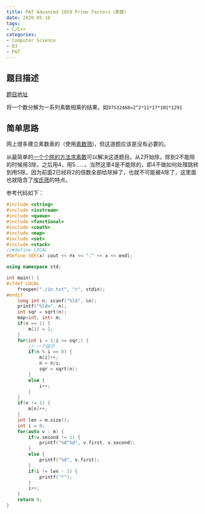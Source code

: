 ```yaml
---
title: PAT Advanced 1059 Prime Factors（素数）
date: 2020-05-16
tags:
- C/C++
categories:
- Computer Science
- OJ
- PAT
---
```


## 题目描述

[题目地址](https://pintia.cn/problem-sets/994805342720868352/problems/994805415005503488)

将一个数分解为一系列素数相乘的结果，如`97532468=2^2*11*17*101*1291`

<!-- more -->

## 简单思路

网上很多建立素数表的（使用[素数筛](https://Weijun-Lin.top/2020/03/24/2020-03-24-prime-sieve/))，但这道题应该是没有必要的。

从最简单的[一个个除的方法求素数](https://Weijun-Lin.top/2020/03/24/2020-03-24-prime-sieve/#试除法)可以解决这道题目。从2开始除，除到2不能除的时候用3除，之后用4，用5……，当然这里4是不能除的，即4不做如何处理跳转到用5除，因为前面2已经将2的倍数全部给除掉了，也就不可能被4除了，这里面也就隐含了[埃氏筛](https://Weijun-Lin.top/2020/03/24/2020-03-24-prime-sieve/#埃氏筛)的特点。

参考代码如下：

```cpp
#include <string>
#include <iostream>
#include <queue>
#include <functional>
#include <cmath>
#include <map>
#include <set>
#include <stack>
//#define LOCAL
#define SEE(x) cout << #x << ":" << x << endl;

using namespace std;

int main() {
#ifdef LOCAL
    freopen("./in.txt", "r", stdin);
#endif
    long int n; scanf("%ld", &n);
    printf("%ld=", n);
    int sqr = sqrt(n);
    map<int, int> m;
    if(n == 1) {
        m[1] = 1;
    }
    for(int i = 2;i <= sqr;) {
        // 一个因子
        if(n % i == 0) {
            m[i]++;
            n = n/i;
            sqr = sqrt(n);
        }
        else {
            i++;
        }
    }
    if(n != 1) {
        m[n]++;
    }
    int len = m.size();
    int i = 0;
    for(auto v : m) {
        if(v.second != 1) {
            printf("%d^%d", v.first, v.second);
        }
        else {
            printf("%d", v.first);
        }
        if(i != len - 1) {
            printf("*");
        }
        i++;
    }
    return 0;
}
```

